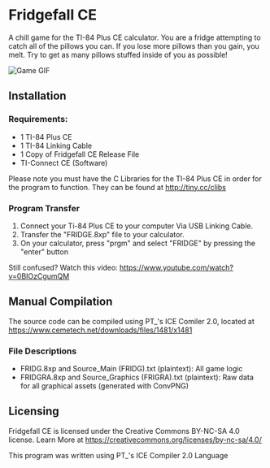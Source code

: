 # Fridgefall CE
A chill game for the TI-84 Plus CE calculator. You are a fridge attempting to catch all of the pillows you can. If you lose more pillows than you gain, you melt. Try to get as many pillows stuffed inside of you as possible!

![Game GIF](https://lanednickson.github.io/images/frf.gif)
                                                                                                                                         
## Installation

### Requirements:
- 1 TI-84 Plus CE
- 1 TI-84 Linking Cable
- 1 Copy of Fridgefall CE Release File
- TI-Connect CE (Software)

Please note you must have the C Libraries for the TI-84 Plus CE in order for the program to function. They can be found at http://tiny.cc/clibs

### Program Transfer
1. Connect your Ti-84 Plus CE to your computer Via USB Linking Cable.
2. Transfer the "FRIDGE.8xp" file to your calculator.
3. On your calculator, press "prgm" and select "FRIDGE" by pressing the "enter" button    

Still confused? Watch this video: https://www.youtube.com/watch?v=0BIOzCgumQM

## Manual Compilation
The source code can be compiled using PT_'s ICE Comiler 2.0, located at https://www.cemetech.net/downloads/files/1481/x1481
### File Descriptions
- FRIDG.8xp and Source_Main (FRIDG).txt (plaintext): All game logic
- FRIDGRA.8xp and Source_Graphics (FRIGRA).txt (plaintext): Raw data for all graphical assets (generated with ConvPNG)

## Licensing
Fridgefall CE is licensed under the Creative Commons BY-NC-SA 4.0 license.
Learn More at https://creativecommons.org/licenses/by-nc-sa/4.0/

This program was written using PT_'s ICE Compiler 2.0 Language
                                                                            
